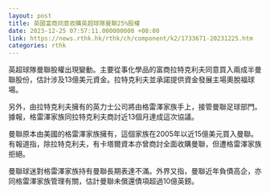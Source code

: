 ```yaml
---
layout: post
title: 英國富商同意收購英超球隊曼聯25%股權
date: 2023-12-25 07:57:11.000000000 +08:00
link: https://news.rthk.hk/rthk/ch/component/k2/1733671-20231225.htm
categories: rthk
---
```


英超球隊曼聯股權出現變動。主要從事化學品的富商拉特克利夫同意買入兩成半曼聯股份，估計涉及13億美元資金。拉特克利夫並承諾提供資金發展主場奧脫福球場。

另外，由拉特克利夫擁有的英力士公司將由格雷澤家族手上，接管曼聯足球部門。據報，格雷澤家族同拉特克利夫商討近13個月達成這次協議。

曼聯原本由美國的格雷澤家族擁有，這個家族在2005年以近15億美元買入曼聯。有報道指，除拉特克利夫，有卡塔爾資本亦曾商討全面收購曼聯，但遭格雷澤家族拒絕。

曼聯球迷對格雷澤家族持有曼聯長期表達不滿。外界又指，曼聯近年負債高企，亦同格雷澤家族管理有關，估計曼聯未償還債項超過10億英鎊。
